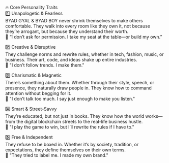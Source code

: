 🔥 Core Personality Traits  
1️⃣ Unapologetic & Fearless  
BYAD GYAL & BYAD BOY never shrink themselves to make others comfortable. They walk into every room like they own it, not because they’re arrogant, but because they understand their worth.  
🔹 “I don’t ask for permission. I take my seat at the table—or build my own.”

2️⃣ Creative & Disruptive  
They challenge norms and rewrite rules, whether in tech, fashion, music, or business. Their art, code, and ideas shake up entire industries.  
🔹 "I don’t follow trends. I make them."

3️⃣ Charismatic & Magnetic  
There’s something about them. Whether through their style, speech, or presence, they naturally draw people in. They know how to command attention without begging for it.  
🔹 "I don’t talk too much. I say just enough to make you listen."

4️⃣ Smart & Street-Savvy  
They’re educated, but not just in books. They know how the world works—from the digital blockchain streets to the real-life business hustle.  
🔹 "I play the game to win, but I’ll rewrite the rules if I have to."

5️⃣ Free & Independent  
They refuse to be boxed in. Whether it’s by society, tradition, or expectations, they define themselves on their own terms.  
🔹 "They tried to label me. I made my own brand."